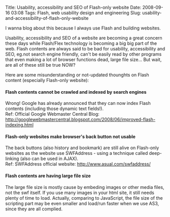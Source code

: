 Title: Usability, accessibility and SEO of Flash-only website
Date: 2008-09-16 03:08
Tags: Flash, web usability design and engineering
Slug: usability-and-accessibility-of-flash-only-website

I wanna blog about this because I always use Flash and building
websites.

Usability, accessibility and SEO of a website are becoming a great
concern these days while Flash/Flex technology is becoming a big big
part of the web. Flash contents are always said to be bad for usability,
accessibility and SEO, eg.not search engine friendly, can't be easily
read by other programs that even making a lot of browser functions dead,
large file size... But wait, are all of these still be true NOW?

Here are some misunderstanding or not-updated thounghts on Flash content
(especially Flash-only website):

#### Flash contents cannot be crawled and indexed by search engines

Wrong! Google has already announced that they can now index Flash
contents (including those dynamic text fields!).  
Ref: Official Google Webmaster Central Blog:
<http://googlewebmastercentral.blogspot.com/2008/06/improved-flash-indexing.html>

#### Flash-only websites make browser's back button not usable

The back buttons (also history and bookmark) are still alive on
Flash-only websites as the website use SWFAddress - using a technique
called deep-linking (also can be used in AJAX).  
Ref: SWFAddress official website: <http://www.asual.com/swfaddress/>

#### Flash contents are having large file size

The large file size is mostly cause by embeding images or other media
files, not the swf itself. If you use many images in your html site, it
still needs plenty of time to load. Actually, comparing to JavaScript,
the file size of the scripting part may be even smaller and load/run
faster when we use AS3, since they are all complied.
